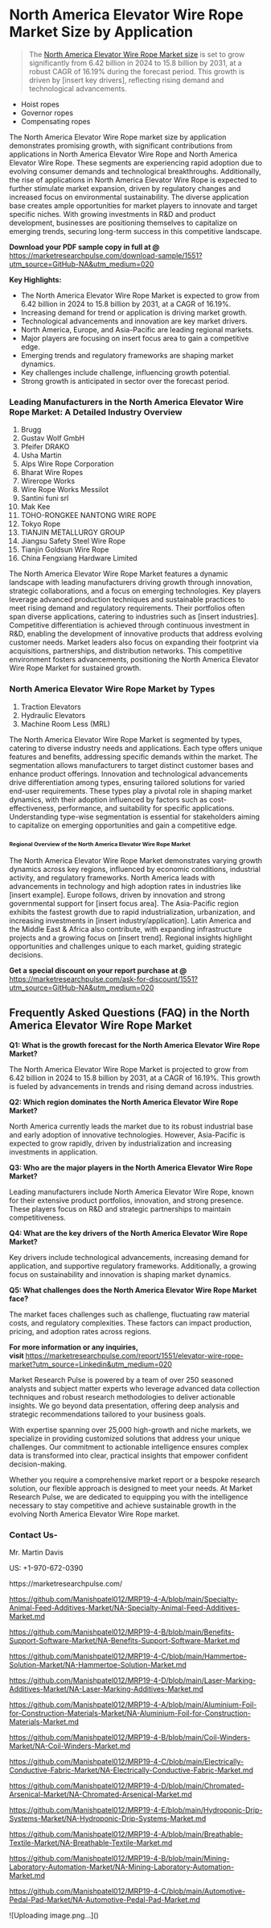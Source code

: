 <h1>North America Elevator Wire Rope Market&nbsp;Size by Application</h1><blockquote><p>The <a href="https://marketresearchpulse.com/download-sample/1551?utm_source=GitHub-NA&amp;utm_medium=020">North America Elevator Wire Rope Market size</a> is set to grow significantly from 6.42 billion in 2024 to 15.8 billion by 2031, at a robust CAGR of 16.19% during the forecast period. This growth is driven by [insert key drivers], reflecting rising demand and technological advancements.</p></blockquote><ul><li>Hoist ropes <li> Governor ropes <li> Compensating ropes</li></ul><p>The North America Elevator Wire Rope market size by application demonstrates promising growth, with significant contributions from applications in North America Elevator Wire Rope and North America Elevator Wire Rope. These segments are experiencing rapid adoption due to evolving consumer demands and technological breakthroughs. Additionally, the rise of applications in North America Elevator Wire Rope is expected to further stimulate market expansion, driven by regulatory changes and increased focus on environmental sustainability. The diverse application base creates ample opportunities for market players to innovate and target specific niches. With growing investments in R&D and product development, businesses are positioning themselves to capitalize on emerging trends, securing long-term success in this competitive landscape.</p><p><strong>Download your PDF sample copy in full at @ </strong><a href="https://marketresearchpulse.com/download-sample/1551?utm_source=GitHub-NA&amp;utm_medium=020">https://marketresearchpulse.com/download-sample/1551?utm_source=GitHub-NA&amp;utm_medium=020</a></p><p><strong>Key Highlights: </strong></p><ul><li>The North America Elevator Wire Rope Market is expected to grow from 6.42 billion in 2024 to 15.8 billion by 2031, at a CAGR of 16.19%.</li><li>Increasing demand for trend or application is driving market growth.</li><li>Technological advancements and innovation are key market drivers.</li><li>North America, Europe, and Asia-Pacific are leading regional markets.</li><li>Major players are focusing on insert focus area to gain a competitive edge.</li><li>Emerging trends and regulatory frameworks are shaping market dynamics.</li><li>Key challenges include challenge, influencing growth potential.</li><li>Strong growth is anticipated in sector over the forecast period.</li></ul><h3>Leading Manufacturers in the North America Elevator Wire Rope Market: A Detailed Industry Overview</h3><ol><li>Brugg</li><li>Gustav Wolf GmbH</li><li>Pfeifer DRAKO</li><li>Usha Martin</li><li>Alps Wire Rope Corporation</li><li>Bharat Wire Ropes</li><li>Wirerope Works</li><li>Wire Rope Works Messilot</li><li>Santini funi srl</li><li>Mak Kee</li><li>TOHO-RONGKEE NANTONG WIRE ROPE</li><li>Tokyo Rope</li><li>TIANJIN METALLURGY GROUP</li><li>Jiangsu Safety Steel Wire Rope</li><li>Tianjin Goldsun Wire Rope</li><li>China Fengxiang Hardware Limited</li></ol><div class="flex max-w-full flex-col flex-grow"><div class="min-h-8 text-message flex w-full flex-col items-end gap-2 whitespace-normal break-words [.text-message+&amp;]:mt-5" dir="auto" data-message-author-role="assistant" data-message-id="fd8432e4-4910-450d-b182-61b7bfb0a01f" data-message-model-slug="gpt-4o"><div class="flex w-full flex-col gap-1 empty:hidden first:pt-[3px]"><div class="markdown prose w-full break-words dark:prose-invert light"><p>The North America Elevator Wire Rope Market features a dynamic landscape with leading manufacturers driving growth through innovation, strategic collaborations, and a focus on emerging technologies. Key players leverage advanced production techniques and sustainable practices to meet rising demand and regulatory requirements. Their portfolios often span diverse applications, catering to industries such as [insert industries]. Competitive differentiation is achieved through continuous investment in R&amp;D, enabling the development of innovative products that address evolving customer needs. Market leaders also focus on expanding their footprint via acquisitions, partnerships, and distribution networks. This competitive environment fosters advancements, positioning the North America Elevator Wire Rope Market for sustained growth.</p></div></div></div></div><h3>North America Elevator Wire Rope Market by Types</h3><ol><li>Traction Elevators <li> Hydraulic Elevators <li> Machine Room Less (MRL)</li></ol><div class="flex max-w-full flex-col flex-grow"><div class="min-h-8 text-message flex w-full flex-col items-end gap-2 whitespace-normal break-words [.text-message+&amp;]:mt-5" dir="auto" data-message-author-role="assistant" data-message-id="084470be-0bb7-4664-bddf-5156b4f41249" data-message-model-slug="gpt-4o-mini"><div class="flex w-full flex-col gap-1 empty:hidden first:pt-[3px]"><div class="markdown prose w-full break-words dark:prose-invert light"><p>The North America Elevator Wire Rope Market is segmented by types, catering to diverse industry needs and applications. Each type offers unique features and benefits, addressing specific demands within the market. The segmentation allows manufacturers to target distinct customer bases and enhance product offerings. Innovation and technological advancements drive differentiation among types, ensuring tailored solutions for varied end-user requirements. These types play a pivotal role in shaping market dynamics, with their adoption influenced by factors such as cost-effectiveness, performance, and suitability for specific applications. Understanding type-wise segmentation is essential for stakeholders aiming to capitalize on emerging opportunities and gain a competitive edge.</p></div></div></div></div><h3><span style="font-size: 11px;">Regional Overview of the North America Elevator Wire Rope Market</span></h3><div class="flex max-w-full flex-col flex-grow"><div class="min-h-8 text-message flex w-full flex-col items-end gap-2 whitespace-normal break-words [.text-message+&amp;]:mt-5" dir="auto" data-message-author-role="assistant" data-message-id="e9038762-ce64-4e30-91c9-9bd413514231" data-message-model-slug="gpt-4o-mini"><div class="flex w-full flex-col gap-1 empty:hidden first:pt-[3px]"><div class="markdown prose w-full break-words dark:prose-invert light"><p>The North America Elevator Wire Rope Market demonstrates varying growth dynamics across key regions, influenced by economic conditions, industrial activity, and regulatory frameworks. North America leads with advancements in technology and high adoption rates in industries like [insert example]. Europe follows, driven by innovation and strong governmental support for [insert focus area]. The Asia-Pacific region exhibits the fastest growth due to rapid industrialization, urbanization, and increasing investments in [insert industry/application]. Latin America and the Middle East &amp; Africa also contribute, with expanding infrastructure projects and a growing focus on [insert trend]. Regional insights highlight opportunities and challenges unique to each market, guiding strategic decisions.</p></div></div></div></div><p><strong>Get a special discount on your report purchase at @ </strong><a href="https://marketresearchpulse.com/ask-for-discount/1551?utm_source=GitHub-NA&amp;utm_medium=020">https://marketresearchpulse.com/ask-for-discount/1551?utm_source=GitHub-NA&amp;utm_medium=020</a></p><h2>Frequently Asked Questions (FAQ) in the North America Elevator Wire Rope Market</h2><p><strong>Q1: What is the growth forecast for the North America Elevator Wire Rope Market?</strong></p><p>The North America Elevator Wire Rope Market is projected to grow from 6.42 billion in 2024 to 15.8 billion by 2031, at a CAGR of 16.19%. This growth is fueled by advancements in trends and rising demand across industries.</p><p><strong>Q2: Which region dominates the North America Elevator Wire Rope Market?</strong></p><p>North America currently leads the market due to its robust industrial base and early adoption of innovative technologies. However, Asia-Pacific is expected to grow rapidly, driven by industrialization and increasing investments in application.</p><p><strong>Q3: Who are the major players in the North America Elevator Wire Rope Market?</strong></p><p>Leading manufacturers include North America Elevator Wire Rope, known for their extensive product portfolios, innovation, and strong presence. These players focus on R&amp;D and strategic partnerships to maintain competitiveness.</p><p><strong>Q4: What are the key drivers of the North America Elevator Wire Rope Market?</strong></p><p>Key drivers include technological advancements, increasing demand for application, and supportive regulatory frameworks. Additionally, a growing focus on sustainability and innovation is shaping market dynamics.</p><p><strong>Q5: What challenges does the North America Elevator Wire Rope Market face?</strong></p><p>The market faces challenges such as challenge, fluctuating raw material costs, and regulatory complexities. These factors can impact production, pricing, and adoption rates across regions.</p><p><strong>For more information or any inquiries, visit&nbsp;</strong><a href="https://marketresearchpulse.com/report/1551/elevator-wire-rope-market?utm_source=Linkedin&utm_medium=020">https://marketresearchpulse.com/report/1551/elevator-wire-rope-market?utm_source=Linkedin&utm_medium=020</a></p><p>Market Research Pulse is powered by a team of over 250 seasoned analysts and subject matter experts who leverage advanced data collection techniques and robust research methodologies to deliver actionable insights. We go beyond data presentation, offering deep analysis and strategic recommendations tailored to your business goals.</p><p>With expertise spanning over 25,000 high-growth and niche markets, we specialize in providing customized solutions that address your unique challenges. Our commitment to actionable intelligence ensures complex data is transformed into clear, practical insights that empower confident decision-making.</p><p>Whether you require a comprehensive market report or a bespoke research solution, our flexible approach is designed to meet your needs. At Market Research Pulse, we are dedicated to equipping you with the intelligence necessary to stay competitive and achieve sustainable growth in the evolving North America Elevator Wire Rope market.</p><h3><strong>Contact Us-</strong></h3><p>Mr. Martin Davis</p><p>US: +1-970-672-0390</p><p>https://marketresearchpulse.com/</p><p><a href="https://github.com/Manishpatel012/MRP19-4-A/blob/main/Specialty-Animal-Feed-Additives-Market/NA-Specialty-Animal-Feed-Additives-Market.md">https://github.com/Manishpatel012/MRP19-4-A/blob/main/Specialty-Animal-Feed-Additives-Market/NA-Specialty-Animal-Feed-Additives-Market.md</a></p><p><a href="https://github.com/Manishpatel012/MRP19-4-B/blob/main/Benefits-Support-Software-Market/NA-Benefits-Support-Software-Market.md">https://github.com/Manishpatel012/MRP19-4-B/blob/main/Benefits-Support-Software-Market/NA-Benefits-Support-Software-Market.md</a></p><p><a href="https://github.com/Manishpatel012/MRP19-4-C/blob/main/Hammertoe-Solution-Market/NA-Hammertoe-Solution-Market.md">https://github.com/Manishpatel012/MRP19-4-C/blob/main/Hammertoe-Solution-Market/NA-Hammertoe-Solution-Market.md</a></p><p><a href="https://github.com/Manishpatel012/MRP19-4-D/blob/main/Laser-Marking-Additives-Market/NA-Laser-Marking-Additives-Market.md">https://github.com/Manishpatel012/MRP19-4-D/blob/main/Laser-Marking-Additives-Market/NA-Laser-Marking-Additives-Market.md</a></p><p><a href="https://github.com/Manishpatel012/MRP19-4-A/blob/main/Aluminium-Foil-for-Construction-Materials-Market/NA-Aluminium-Foil-for-Construction-Materials-Market.md">https://github.com/Manishpatel012/MRP19-4-A/blob/main/Aluminium-Foil-for-Construction-Materials-Market/NA-Aluminium-Foil-for-Construction-Materials-Market.md</a></p><p><a href="https://github.com/Manishpatel012/MRP19-4-B/blob/main/Coil-Winders-Market/NA-Coil-Winders-Market.md">https://github.com/Manishpatel012/MRP19-4-B/blob/main/Coil-Winders-Market/NA-Coil-Winders-Market.md</a></p><p><a href="https://github.com/Manishpatel012/MRP19-4-C/blob/main/Electrically-Conductive-Fabric-Market/NA-Electrically-Conductive-Fabric-Market.md">https://github.com/Manishpatel012/MRP19-4-C/blob/main/Electrically-Conductive-Fabric-Market/NA-Electrically-Conductive-Fabric-Market.md</a></p><p><a href="https://github.com/Manishpatel012/MRP19-4-D/blob/main/Chromated-Arsenical-Market/NA-Chromated-Arsenical-Market.md">https://github.com/Manishpatel012/MRP19-4-D/blob/main/Chromated-Arsenical-Market/NA-Chromated-Arsenical-Market.md</a></p><p><a href="https://github.com/Manishpatel012/MRP19-4-E/blob/main/Hydroponic-Drip-Systems-Market/NA-Hydroponic-Drip-Systems-Market.md">https://github.com/Manishpatel012/MRP19-4-E/blob/main/Hydroponic-Drip-Systems-Market/NA-Hydroponic-Drip-Systems-Market.md</a></p><p><a href="https://github.com/Manishpatel012/MRP19-4-A/blob/main/Breathable-Textile-Market/NA-Breathable-Textile-Market.md">https://github.com/Manishpatel012/MRP19-4-A/blob/main/Breathable-Textile-Market/NA-Breathable-Textile-Market.md</a></p><p><a href="https://github.com/Manishpatel012/MRP19-4-B/blob/main/Mining-Laboratory-Automation-Market/NA-Mining-Laboratory-Automation-Market.md">https://github.com/Manishpatel012/MRP19-4-B/blob/main/Mining-Laboratory-Automation-Market/NA-Mining-Laboratory-Automation-Market.md</a></p><p><a href="https://github.com/Manishpatel012/MRP19-4-C/blob/main/Automotive-Pedal-Pad-Market/NA-Automotive-Pedal-Pad-Market.md">https://github.com/Manishpatel012/MRP19-4-C/blob/main/Automotive-Pedal-Pad-Market/NA-Automotive-Pedal-Pad-Market.md</a></p>
![Uploading image.png…]()
